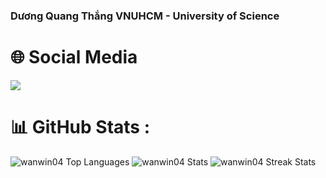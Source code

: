 <h3>Dương Quang Thắng VNUHCM - University of Science</h3>

# 🌐 Social Media
<a href="https://www.facebook.com/profile.php?id=100047907622203">
  <img src="https://img.shields.io/badge/Facebook-%231877F2.svg?logo=Facebook&logoColor=white" />
</a>

# 📊 GitHub Stats :
<img src="https://github-readme-stats.vercel.app/api/top-langs?username=wanwin04&show_icons=true&locale=en&layout=compact" alt="wanwin04 Top Languages">
<img src="https://github-readme-stats.vercel.app/api?username=wanwin04&show_icons=true&locale=en" alt="wanwin04 Stats">
<img src="https://github-readme-streak-stats.herokuapp.com/?user=wanwin04" alt="wanwin04 Streak Stats">
